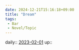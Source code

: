```yaml
---
date: 2024-12-21T15:16:18+09:00
title: "Dream"
tags:
 - Bar
 - Novel/Topic
---
```


daily:: [2023-02-01](Daily_Note/2023-02-01.md)
up:: 